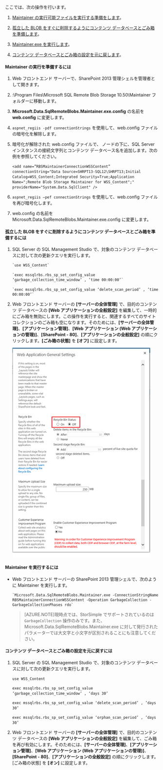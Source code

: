<!--author=SharS last changed: 9/17/15-->

ここでは、次の操作を行います。

1. [Maintainer の実行可能ファイルを実行する準備をします](#to-prepare-to-run-the-maintainer)。

2. [孤立した BLOB をすぐに削除するようにコンテンツ データベースとごみ箱を準備します](#to-prepare-the-content-database-and-recycle-bin-to-immediately-delete-orphaned-blobs)。

3. [Maintainer.exe を実行します](#to-run-the-maintainer)。

4. [コンテンツ データベースとごみ箱の設定を元に戻します](#to-revert-the-content-database-and-recycle-bin-settings)。

#### Maintainer の実行を準備するには

1. Web フロントエンド サーバーで、SharePoint 2013 管理シェルを管理者として開きます。

2. <boot drive>:\\Program Files\\Microsoft SQL Remote Blob Storage 10.50\\Maintainer フォルダーに移動します。

3. **Microsoft.Data.SqlRemoteBlobs.Maintainer.exe.config** の名前を **web.config** に変更します。

4. `aspnet_regiis -pdf connectionStrings` を使用して、web.config ファイルの暗号化を解除します。

5. 暗号化が解除された web.config ファイルで、**<connectionStrings>** ノードの下に、SQL Server インスタンスの接続文字列とコンテンツ データベース名を追加します。次の例を参照してください。

    `<add name=”RBSMaintainerConnectionWSSContent” connectionString="Data Source=SHRPT13-SQL12\SHRPT13;Initial Catalog=WSS_Content;Integrated Security=True;Application Name=";Remote Blob Storage Maintainer for WSS_Content";" providerName="System.Data.SqlClient" />`

6. `aspnet_regiis –pef connectionStrings` を使用して、web.config ファイルを再び暗号化します。

7. web.config の名前を Microsoft.Data.SqlRemoteBlobs.Maintainer.exe.config に変更します。

#### 孤立した BLOB をすぐに削除するようにコンテンツ データベースとごみ箱を準備するには

1. SQL Server の SQL Management Studio で、対象のコンテンツ データベースに対して次の更新クエリを実行します。 

       `use WSS_Content`

       `exec mssqlrbs.rbs_sp_set_config_value ‘garbage_collection_time_window’ , ’time 00:00:00’`

       `exec mssqlrbs.rbs_sp_set_config_value ‘delete_scan_period’ , ’time 00:00:00’`

2. Web フロントエンド サーバーの **[サーバーの全体管理]** で、目的のコンテンツ データベースの **[Web アプリケーションの全般設定]** を編集して、一時的にごみ箱を無効にします。この操作を実行すると、関連するすべてのサイト コレクションのごみ箱も空になります。そのためには、**[サーバーの全体管理]**、**[アプリケーション管理]**、**[Web アプリケーション (Web アプリケーションの管理)]**、**[SharePoint - 80]**、**[アプリケーションの全般設定]** の順にクリックします。**[ごみ箱の状態]** を **[オフ]** に設定します。

    ![Web Application General Settings](./media/storsimple-sharepoint-adapter-garbage-collection/HCS_WebApplicationGeneralSettings-include.png)

#### Maintainer を実行するには

- Web フロントエンド サーバーの SharePoint 2013 管理シェルで、次のように Maintainer を実行します。

      `Microsoft.Data.SqlRemoteBlobs.Maintainer.exe -ConnectionStringName RBSMaintainerConnectionWSSContent -Operation GarbageCollection -GarbageCollectionPhases rdo`

    >[AZURE.NOTE]現時点では、StorSimple でサポートされているのは `GarbageCollection` 操作のみです。また、Microsoft.Data.SqlRemoteBlobs.Maintainer.exe に対して発行されたパラメーターでは大文字と小文字が区別されることにも注意してください。
 
#### コンテンツ データベースとごみ箱の設定を元に戻すには

1. SQL Server の SQL Management Studio で、対象のコンテンツ データベースに対して次の更新クエリを実行します。

      `use WSS_Content`

      `exec mssqlrbs.rbs_sp_set_config_value ‘garbage_collection_time_window’ , ‘days 30’`

      `exec mssqlrbs.rbs_sp_set_config_value ‘delete_scan_period’ , ’days 30’`

      `exec mssqlrbs.rbs_sp_set_config_value ‘orphan_scan_period’ , ’days 30’`

2. Web フロントエンド サーバーの **[サーバーの全体管理]** で、目的のコンテンツ データベースの **[Web アプリケーションの全般設定]** を編集して、ごみ箱を再び有効にします。そのためには、**[サーバーの全体管理]**、**[アプリケーション管理]**、**[Web アプリケーション (Web アプリケーションの管理)]**、**[SharePoint - 80]**、**[アプリケーションの全般設定]** の順にクリックします。[ごみ箱の状態] を **[オン]** に設定します。

<!---HONumber=Oct15_HO3-->